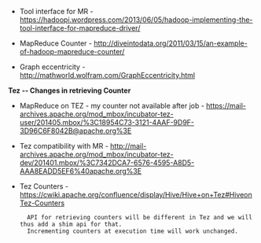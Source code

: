 * Tool interface for MR - https://hadoopi.wordpress.com/2013/06/05/hadoop-implementing-the-tool-interface-for-mapreduce-driver/
* MapReduce Counter - http://diveintodata.org/2011/03/15/an-example-of-hadoop-mapreduce-counter/

* Graph eccentricity - http://mathworld.wolfram.com/GraphEccentricity.html

**Tez -- Changes in retrieving Counter**

* MapReduce on TEZ - my counter not available after job - https://mail-archives.apache.org/mod_mbox/incubator-tez-user/201405.mbox/%3C18954C73-3121-4AAF-9D9F-3D96C6F8042B@apache.org%3E
* Tez compatibility with MR - http://mail-archives.apache.org/mod_mbox/incubator-tez-dev/201401.mbox/%3C7342DCA7-6576-4595-A8D5-AAA8EADD5EF6%40apache.org%3E
* Tez Counters - https://cwiki.apache.org/confluence/display/Hive/Hive+on+Tez#HiveonTez-Counters
        
        API for retrieving counters will be different in Tez and we will thus add a shim api for that.
        Incrementing counters at execution time will work unchanged.
